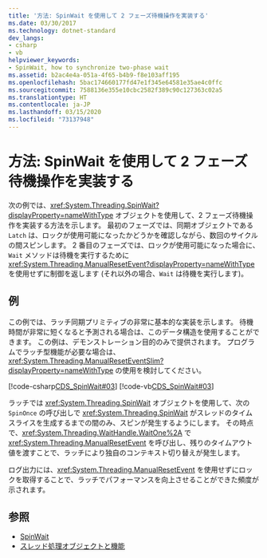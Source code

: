 ```yaml
---
title: '方法: SpinWait を使用して 2 フェーズ待機操作を実装する'
ms.date: 03/30/2017
ms.technology: dotnet-standard
dev_langs:
- csharp
- vb
helpviewer_keywords:
- SpinWait, how to synchronize two-phase wait
ms.assetid: b2ac4e4a-051a-4f65-b4b9-f8e103aff195
ms.openlocfilehash: 5bac174660177fd47e1f345e64581e35ae4c0ffc
ms.sourcegitcommit: 7588136e355e10cbc2582f389c90c127363c02a5
ms.translationtype: HT
ms.contentlocale: ja-JP
ms.lasthandoff: 03/15/2020
ms.locfileid: "73137948"
---
```

# <a name="how-to-use-spinwait-to-implement-a-two-phase-wait-operation"></a>方法: SpinWait を使用して 2 フェーズ待機操作を実装する
次の例では、<xref:System.Threading.SpinWait?displayProperty=nameWithType> オブジェクトを使用して、2 フェーズ待機操作を実装する方法を示します。 最初のフェーズでは、同期オブジェクトである `Latch` は、ロックが使用可能になったかどうかを確認しながら、数回のサイクルの間スピンします。 2 番目のフェーズでは、ロックが使用可能になった場合に、`Wait` メソッドは待機を実行するために <xref:System.Threading.ManualResetEvent?displayProperty=nameWithType> を使用せずに制御を返します (それ以外の場合、`Wait` は待機を実行します)。  
  
## <a name="example"></a>例  
 この例では、ラッチ同期プリミティブの非常に基本的な実装を示します。 待機時間が非常に短くなると予測される場合は、このデータ構造を使用することができます。 この例は、デモンストレーション目的のみで提供されます。 プログラムでラッチ型機能が必要な場合は、<xref:System.Threading.ManualResetEventSlim?displayProperty=nameWithType> の使用を検討してください。  
  
 [!code-csharp[CDS_SpinWait#03](../../../samples/snippets/csharp/VS_Snippets_Misc/cds_spinwait/cs/spinwait03.cs#03)]
 [!code-vb[CDS_SpinWait#03](../../../samples/snippets/visualbasic/VS_Snippets_Misc/cds_spinwait/vb/spinwait2.vb#03)]  
  
 ラッチでは <xref:System.Threading.SpinWait> オブジェクトを使用して、次の `SpinOnce` の呼び出しで <xref:System.Threading.SpinWait> がスレッドのタイム スライスを生成するまでの間のみ、スピンが発生するようにします。 その時点で、<xref:System.Threading.WaitHandle.WaitOne%2A> で <xref:System.Threading.ManualResetEvent> を呼び出し、残りのタイムアウト値を渡すことで、ラッチにより独自のコンテキスト切り替えが発生します。  
  
 ログ出力には、<xref:System.Threading.ManualResetEvent> を使用せずにロックを取得することで、ラッチでパフォーマンスを向上させることができた頻度が示されます。  
  
## <a name="see-also"></a>参照

- [SpinWait](../../../docs/standard/threading/spinwait.md)
- [スレッド処理オブジェクトと機能](../../../docs/standard/threading/threading-objects-and-features.md)
